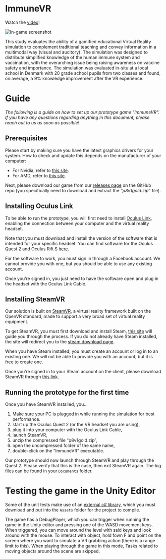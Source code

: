 # ImmuneVR
Watch the [video](https://youtu.be/w4dUdweV7QM)!

![In-game screenshot](https://www.dropbox.com/s/9iwhjh1o9ibeam1/mini.jpg?dl=0&raw=1)

This study evaluates the ability of a gamified educational
Virtual Reality simulation to complement traditional teaching
and convey information in a multimodal way (visual
and auditory). The simulation was designed to distribute
simplified knowledge of the human immune system and vaccination,
with the overarching issue being raising awareness
on vaccine safety and importance. The simulation was evaluated
in-situ at a local school in Denmark with 20 grade
school pupils from two classes and found, on average, a 9%
knowledge improvement after the VR experience.

# Guide

*The following is a guide on how to set up our prototype game "ImmuneVR". If you have any questions regarding anything in this document, please reach out to us as soon as possible!*

## Prerequisites

Please start by making sure you have the latest graphics drivers for your system. How to check and update this depends on the manufacturer of your computer:

- For Nvidia, refer to [this site](https://www.nvidia.com/en-in/drivers/nvidia-update/).
- For AMD, refer to [this site](https://www.amd.com/en/support).

Next, please download our game from our [releases page](https://github.com/turtle-masters/p7-prototype/releases) on the GitHub repo (you specifically need to download and extract the *“p8v1gold.zip”* file).

## Installing Oculus Link

To be able to run the prototype, you will first need to install [Oculus Link](https://www.oculus.com/setup/), enabling the connection between your computer and the virtual reality headset.

Note that you must download and install the version of the software that is intended for your specific headset. You can find software for the Oculus Quest 2 and Oculus Rift S [here](https://www.oculus.com/setup/).

For the software to work, you must sign in through a Facebook account. We cannot provide you with one, but you should be able to use any existing account.

Once you’re signed in, you just need to have the software open and plug in the headset with the Oculus Link Cable.

## Installing SteamVR

Our solution is built on [SteamVR](https://www.steamvr.com/en/), a virtual reality framework built on the OpenVR standard, made to support a very broad set of virtual reality equipment.

To get SteamVR, you must first download and install Steam, [this site](https://www.steamvr.com/en/) will guide you through the process. If you do not already have Steam installed, the site will redirect you to the [steam download page](https://store.steampowered.com/about/).

When you have Steam installed, you must create an account or log in to an existing one. We will not be able to provide you with an account, but it is free to create one.

Once you’re signed in to your Steam account on the client, please download SteamVR through [this link](https://www.steamvr.com/en/).

## Running the prototype for the first time

Once you have SteamVR installed, you...

1. Make sure your PC is plugged in while running the simulation for best performance.
1. start up the Oculus Quest 2 (or the VR headset you are using),
1. plug it into your computer with the Oculus Link Cable,
1. launch SteamVR,
1. unzip the compressed file “p8v1gold.zip”,
1. open the uncompressed folder of the same name,
1. double-click on the “ImmuneVR” executable.

Our prototype should now launch through SteamVR and play through the Quest 2. Please verify that this is the case, then exit SteamVR again. The log files can be found in your `Documents` folder.

# Testing the game in the Unity Editor
Some of the unit tests make use of an [external c# library](https://drive.google.com/file/d/1dNN436832phPiDvM_Iat0k2AhkWbgTdm/view?usp=sharing), which you must download and put into the `Assets` folder for the project to compile.

The game has a DebugPlayer, which you can trigger when running the game in the Unity editor and pressing one of the WASD movement keys. When triggered, you can move around the level with said keys and look around with the mouse. To interact with object, hold fown F and point on the screen where you want to simulate a VR grabbing action (there is a range limit to this). When playing through the game in this mode, Tasks related to moving objects around the scene are skipped.
